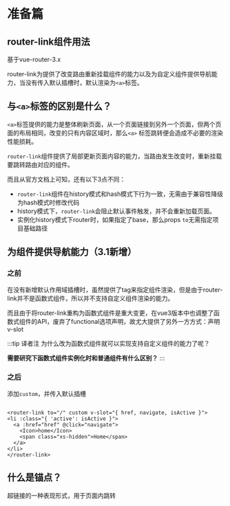 # 准备篇

## router-link组件用法

基于vue-router-3.x

router-link为提供了改变路由重新挂载组件的能力以及为自定义组件提供导航能力，当没有传入默认插槽时，默认渲染为`<a>`标签。

## 与`<a>`标签的区别是什么？

`<a>`标签提供的能力是整体刷新页面，从一个页面链接到另外一个页面，但两个页面的布局相同，改变的只有内容区域时，那么`<a>`
标签跳转便会造成不必要的渲染性能损耗。

`router-link`组件提供了局部更新页面内容的能力，当路由发生改变时，重新挂载要跳转路由对应的组件。

而且从官方文档上可知，还有以下3点不同：

- `router-link`组件在history模式和hash模式下行为一致，无需由于兼容性降级为hash模式时修改代码
- history模式下，`router-link`会阻止默认事件触发，并不会重新加载页面。
- 实例化history模式下router时，如果指定了base，那么props `to`无需指定项目基础路径

## 为组件提供导航能力（3.1新增）

### 之前

在没有新增默认作用域插槽时，虽然提供了tag来指定组件渲染，但是由于router-link并不是函数式组件，所以并不支持自定义组件渲染的能力。

而且由于将router-link重构为函数式组件是重大变更，在vue3版本中也调整了函数式组件的API，废弃了functional选项声明，故尤大提供了另外一方方式：声明v-slot

:::tip 译者注
为什么改为函数式组件就可以实现支持自定义组件的能力了呢？

**需要研究下函数式组件实例化时和普通组件有什么区别？**
:::

### 之后

添加`custom`，并传入默认插槽

```vue

<router-link to="/" custom v-slot="{ href, navigate, isActive }">
<li :class="{ 'active': isActive }">
  <a :href="href" @click="navigate">
    <Icon>home</Icon>
    <span class="xs-hidden">Home</span>
  </a>
</li>
</router-link>
```

## 什么是锚点？

超链接的一种表现形式，用于页面内跳转
